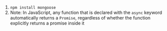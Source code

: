1. `npm install mongoose`
2. Note: In JavaScript, any function that is declared with the `async` keyword automatically returns a `Promise`, regardless of whether the function explicitly returns a promise inside it